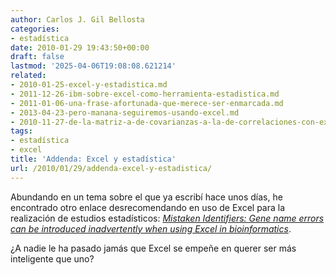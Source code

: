 ```yaml
---
author: Carlos J. Gil Bellosta
categories:
- estadística
date: 2010-01-29 19:43:50+00:00
draft: false
lastmod: '2025-04-06T19:08:08.621214'
related:
- 2010-01-25-excel-y-estadistica.md
- 2011-12-26-ibm-sobre-excel-como-herramienta-estadistica.md
- 2011-01-06-una-frase-afortunada-que-merece-ser-enmarcada.md
- 2013-04-23-pero-manana-seguiremos-usando-excel.md
- 2010-11-27-de-la-matriz-a-de-covarianzas-a-la-de-correlaciones-con-excel.md
tags:
- estadística
- excel
title: 'Addenda: Excel y estadística'
url: /2010/01/29/addenda-excel-y-estadistica/
---
```


Abundando en un tema sobre el que ya escribí hace unos días, he encontrado otro enlace desrecomendando en uso de Excel para la realización de estudios estadísticos: [_Mistaken Identifiers: Gene name errors can be introduced inadvertently when using Excel in bioinformatics_](http://http://www.biomedcentral.com/1471-2105/5/80).

¿A nadie le ha pasado jamás que Excel se empeñe en querer ser más inteligente que uno?